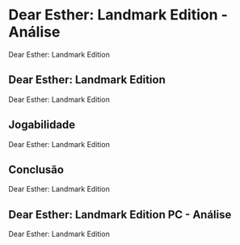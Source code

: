 ---
---

# Dear Esther: Landmark Edition - Análise

Dear Esther: Landmark Edition

## Dear Esther: Landmark Edition

Dear Esther: Landmark Edition

## Jogabilidade

Dear Esther: Landmark Edition

## Conclusão

Dear Esther: Landmark Edition

## Dear Esther: Landmark Edition PC - Análise

Dear Esther: Landmark Edition
